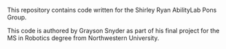 This repository contains code written for the Shirley Ryan AbilityLab Pons Group. 

This code is authored by Grayson Snyder as part of his final project for the MS in Robotics degree from Northwestern University.